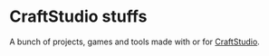 # CraftStudio stuffs

A bunch of projects, games and tools made with or for [CraftStudio](http://craftsud.io).